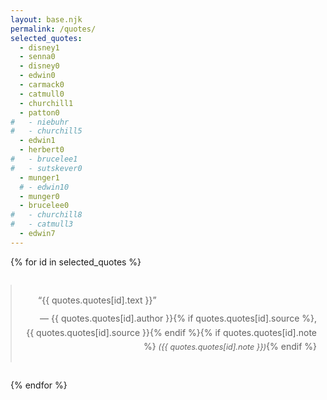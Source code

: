 ```yaml
---
layout: base.njk
permalink: /quotes/
selected_quotes:
  - disney1
  - senna0
  - disney0
  - edwin0
  - carmack0
  - catmull0
  - churchill1
  - patton0
#   - niebuhr
#   - churchill5
  - edwin1
  - herbert0
#   - brucelee1
#   - sutskever0
  - munger1
  # - edwin10
  - munger0
  - brucelee0
#   - churchill8
#   - catmull3
  - edwin7
---
```

<style>
    blockquote {
        max-width: 540px;
        margin: 2em auto;
        padding: 1em;
        line-height: 1.6;
        text-align: justify;
        text-indent: 2em;
    }
    blockquote footer {
        text-align: right;
        margin-top: 0.5em;
    }
    @media (max-width: 540px) {
        blockquote {
            margin: 1em;
            padding: 0.8em;
        }
    }
</style>

{% for id in selected_quotes %}
<blockquote>
    &ldquo;{{ quotes.quotes[id].text }}&rdquo;
    <footer>— {{ quotes.quotes[id].author }}{% if quotes.quotes[id].source %}, {{ quotes.quotes[id].source }}{% endif %}{% if quotes.quotes[id].note %} <span style="font-style: italic; font-size: 0.9em;">({{ quotes.quotes[id].note }})</span>{% endif %}</footer>
</blockquote>
{% endfor %}